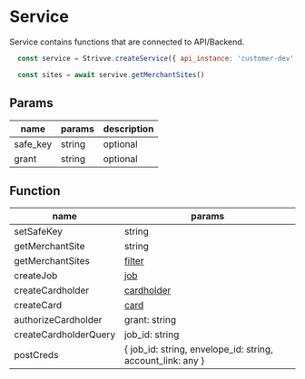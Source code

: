 # Service
Service contains functions that are connected to API/Backend.
```js
  const service = Strivve.createService({ api_instance: 'customer-dev' });

  const sites = await servive.getMerchantSites()
```

## Params

| name | params | description |
|---|---|---|
| safe_key | string | optional |
| grant | string | optional |

## Function

| name | params | 
|---|---|
| setSafeKey | string | 
| getMerchantSite | string | 
| getMerchantSites | [filter](https://swch.github.io/slate/?javascript#merchant-sites) | 
| createJob | [job](https://swch.github.io/slate/?javascript#create-single-site-job) | 
| createCardholder | [cardholder](https://swch.github.io/slate/?javascript#create-cardholder) | 
| createCard | [card](https://swch.github.io/slate/?javascript#create-card) | 
| authorizeCardholder | grant: string | 
| createCardholderQuery | job_id: string | 
| postCreds | { job_id: string, envelope_id: string, account_link: any } | 



